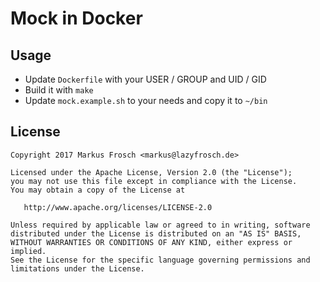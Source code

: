 Mock in Docker
==============

## Usage

* Update `Dockerfile` with your USER / GROUP and UID / GID
* Build it with `make`
* Update `mock.example.sh` to your needs and copy it to `~/bin`

## License

    Copyright 2017 Markus Frosch <markus@lazyfrosch.de>

    Licensed under the Apache License, Version 2.0 (the "License");
    you may not use this file except in compliance with the License.
    You may obtain a copy of the License at

       http://www.apache.org/licenses/LICENSE-2.0

    Unless required by applicable law or agreed to in writing, software
    distributed under the License is distributed on an "AS IS" BASIS,
    WITHOUT WARRANTIES OR CONDITIONS OF ANY KIND, either express or implied.
    See the License for the specific language governing permissions and
    limitations under the License.
